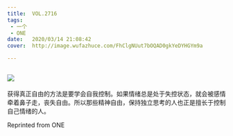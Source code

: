 ```yaml
---
title:	VOL.2716
tags:
 - 一个
 - ONE
date:	2020/03/14 21:08:42
cover:	http://image.wufazhuce.com/FhClgNUut7bOQAD0gkYeDYHGYm9a

---
```

![](http://image.wufazhuce.com/FhClgNUut7bOQAD0gkYeDYHGYm9a)
---

获得真正自由的方法是要学会自我控制。如果情绪总是处于失控状态，就会被感情牵着鼻子走，丧失自由。所以那些精神自由，保持独立思考的人也正是擅长于控制自己情绪的人。
 
Reprinted from ONE
